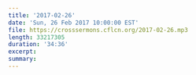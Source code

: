 ```yaml
---
title: '2017-02-26'
date: 'Sun, 26 Feb 2017 10:00:00 EST'
file: https://crosssermons.cflcn.org/2017-02-26.mp3
length: 33217305
duration: '34:36'
excerpt:
summary:
---
```

